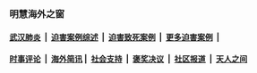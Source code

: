 
### 明慧海外之窗

####  [武汉肺炎](indexes/365.md?t=02240800) &nbsp;|&nbsp;  [迫害案例综述](indexes/328.md?t=02240800) &nbsp;|&nbsp; [迫害致死案例](indexes/277.md?t=02240800)  &nbsp;|&nbsp; [更多迫害案例](indexes/81.md?t=02240800)  &nbsp;|&nbsp; 
####  [时事评论](indexes/19.md?t=02240800) &nbsp;|&nbsp; [海外简讯](indexes/245.md?t=02240800)&nbsp;|&nbsp;  [社会支持](indexes/140.md?t=02240800) &nbsp;|&nbsp; [褒奖决议](indexes/282.md?t=02240800) &nbsp;|&nbsp; [社区报道](indexes/91.md?t=02240800)  &nbsp;|&nbsp; [天人之间](indexes/78.md?t=02240800) 

